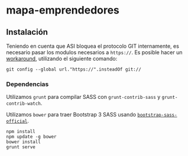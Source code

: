 mapa-emprendedores
==================

## Instalación

Teniendo en cuenta que ASI bloquea el protocolo GIT internamente, es necesario pasar los modulos necesarios a `https://`. Es posible hacer un [workaround](http://stackoverflow.com/questions/4891527/git-protocol-blocked-by-company-how-can-i-get-around-that/), utilizando el siguiente comando:

```
git config --global url."https://".insteadOf git://
```

### Dependencias

Utilizamos `grunt` para compilar SASS con `grunt-contrib-sass` y `grunt-contrib-watch`.

Utilizamos `bower` para traer Bootstrap 3 SASS usando [`bootstrap-sass-official`](https://github.com/twbs/bootstrap-sass).

```
npm install
npm update -g bower
bower install
grunt serve
```